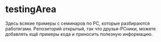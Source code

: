 # testingArea
Здесь всякие примеры с семинаров по РС, которые разбираются работягами. Репозиторий открытый, так что друзья-РСники, можете добавлять ещё примеры кода и приносить полезную информацию.
